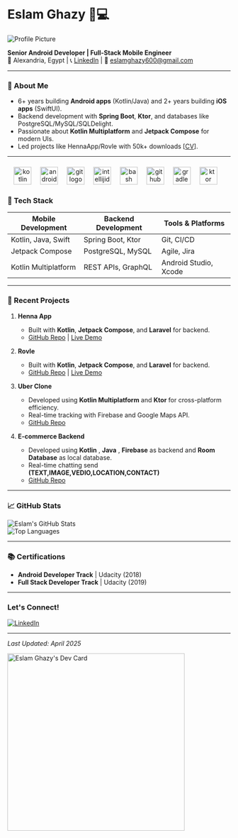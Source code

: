 <!-- Replace [Your GitHub Username] with your actual username -->
# Eslam Ghazy 👨💻

<!-- Add a profile picture if comfortable -->
![Profile Picture](https://avatars.githubusercontent.com/u/46050044?v=4)

**Senior Android Developer | Full-Stack Mobile Engineer**  
📍 Alexandria, Egypt | 📞 [LinkedIn](https://www.linkedin.com/in/eslam-ghazy-7912bb183/) | 📧 eslamghazy600@gmail.com  

---

### 🚀 About Me
- 6+ years building **Android apps** (Kotlin/Java) and 2+ years building **iOS apps** (SwiftUI).  
- Backend development with **Spring Boot**, **Ktor**, and databases like PostgreSQL/MySQL/SQLDelight.  
- Passionate about **Kotlin Multiplatform** and **Jetpack Compose** for modern UIs.  
- Led projects like HennaApp/Rovle with 50k+ downloads [[CV](https://github.com/CoderEslam/CoderEslam/blob/main/White%20and%20Black%20%20Modern%20New%20Graduate%20Professional%20Resume.pdf)].  

---

###

<div align="center">
  <img src="https://cdn.jsdelivr.net/gh/devicons/devicon/icons/kotlin/kotlin-original.svg" height="40" alt="kotlin logo"  />
  <img width="12" />
  <img src="https://cdn.simpleicons.org/android/3DDC84" height="40" alt="android logo"  />
  <img width="12" />
  <img src="https://skillicons.dev/icons?i=git" height="40" alt="git logo"  />
  <img width="12" />
  <img src="https://skillicons.dev/icons?i=idea" height="40" alt="intellijidea logo"  />
  <img width="12" />
  <img src="https://skillicons.dev/icons?i=bash" height="40" alt="bash logo"  />
  <img width="12" />
  <img src="https://skillicons.dev/icons?i=github" height="40" alt="github logo"  />
  <img width="12" />
  <img src="https://skillicons.dev/icons?i=gradle" height="40" alt="gradle logo"  />
  <img width="12" />
  <img src="https://skillicons.dev/icons?i=ktor" height="40" alt="ktor logo"  />
  <img width="12" />
</div>

###

### 🔧 Tech Stack
| Mobile Development       | Backend Development      | Tools & Platforms         |
|--------------------------|--------------------------|--------------------------|
| Kotlin, Java, Swift      | Spring Boot, Ktor        | Git, CI/CD               |
| Jetpack Compose          | PostgreSQL, MySQL        | Agile, Jira              |
| Kotlin Multiplatform     | REST APIs, GraphQL       | Android Studio, Xcode    |

---

### 📱 Recent Projects
1. **Henna App**  
   - Built with **Kotlin**, **Jetpack Compose**, and **Laravel** for backend.  
   - [GitHub Repo](https://github.com/CoderEslam/Henna) | [Live Demo](https://play.google.com/store/apps/details?id=com.chaaraapp.henna)  

2. **Rovle**
   - Built with **Kotlin**, **Jetpack Compose**, and **Laravel** for backend.  
   - [GitHub Repo](https://github.com/CoderEslam/RovleAppAndroid) | [Live Demo](https://play.google.com/store/apps/details?id=com.rovle.rovleuser)
  
3. **Uber Clone**  
   - Developed using **Kotlin Multiplatform** and **Ktor** for cross-platform efficiency.  
   - Real-time tracking with Firebase and Google Maps API.  
   - [GitHub Repo](https://github.com/CoderEslam/MotoaxiIOS)  

4. **E-commerce Backend**  
   - Developed using **Kotlin** , **Java** , **Firebase** as backend and **Room Database** as local database.
   - Real-time chatting send **(TEXT,IMAGE,VEDIO,LOCATION,CONTACT)**
   - [GitHub Repo](https://github.com/CoderEslam/MarktInHomeV3)  
---

### 📈 GitHub Stats
<!-- Add badges from https://github.com/anuraghazra/github-readme-stats -->
![Eslam's GitHub Stats](https://github-readme-stats.vercel.app/api?username=CoderEslam&show_icons=true&theme=radical)  
![Top Languages](https://github-readme-stats.vercel.app/api/top-langs/?username=CoderEslam&layout=compact&theme=radical)

---

### 📚 Certifications
- **Android Developer Track** | Udacity (2018)  
- **Full Stack Developer Track** | Udacity (2019)  

---

### Let's Connect!
[![LinkedIn](https://img.shields.io/badge/LinkedIn-0077B5?style=for-the-badge&logo=linkedin&logoColor=white)](https://www.linkedin.com/in/eslam-ghazy-7912bb183/)  

---

*Last Updated: April 2025*  
<!---
CoderEslam/CoderEslam is a ✨ special ✨ repository because its `README.md` (this file) appears on your GitHub profile.
You can click the Preview link to take a look at your changes.
--->


<a href="https://app.daily.dev/EslamGhazy"><img src="https://api.daily.dev/devcards/e30938d908c0439cab4a9191f83029e3.png?r=cng" width="400" alt="Eslam Ghazy's Dev Card"/></a>
